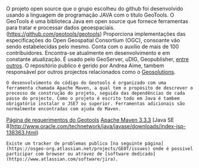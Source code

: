 O projeto open source que o grupo escolheu do github foi desenvolvido usando a linguagem de programação JAVA com o título GeoTools.  O GeoTools é uma biblioteca Java em open source que fornece ferramentas para tratar e processar dados geoespaciais. (https://github.com/geotools/geotools) Proporciona implementações das especificações  do Open Geospatial Consortium (OGC), consoante vão sendo estabelecidas pelo mesmo. Conta com o auxílio de mais de 100 contribuidores. Encontra-se atualmente em desenvolvimento e em constante atualização. É usado pelo GeoServer, uDIG, Geopublisher, [entre outros](https://github.com/geotools/geotools/wiki/screenshots).
O repositório publico é gerido por Andrea Aime, tambem responsável por outros projectos relacionados como o [Geosolutions](http://www.geo-solutions.it/). 

    O desenvolvimento do código do Geotools é organizado com uma ferramenta chamada Apache Maven, a qual tem o propósito de descrever o processo de construção do projeto, seguida das dependências de cada passo do projecto. Como o projeto é escrito todo em Java é tambem obrigatório instalar o JSE7 ou superior. Ferramentas adicionais são normalmente encontradas com ajuda do Maven.
[Página de requerimentos do Geotools](http://docs.geotools.org/latest/userguide/build/install/index.html)
[Apache Maven 3.3.3](http://maven.apache.org/download.cgi)
[Java SE 8]http://www.oracle.com/technetwork/java/javase/downloads/index-jsp-138363.html)

    Existe um tracker de problemas publico [na seguinte página](https://osgeo-org.atlassian.net/projects/GEOT/issues) onde é possivel participar com browser ou atravez de [software dedicado](https://www.atlassian.com/software/jira).

